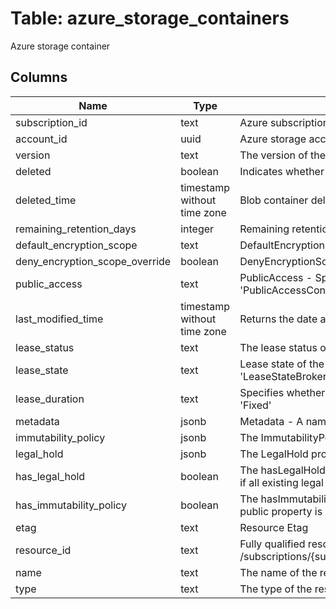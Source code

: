 
# Table: azure_storage_containers
Azure storage container
## Columns
| Name        | Type           | Description  |
| ------------- | ------------- | -----  |
|subscription_id|text|Azure subscription id|
|account_id|uuid|Azure storage account id|
|version|text|The version of the deleted blob container|
|deleted|boolean|Indicates whether the blob container was deleted|
|deleted_time|timestamp without time zone|Blob container deletion time|
|remaining_retention_days|integer|Remaining retention days for soft deleted blob container|
|default_encryption_scope|text|DefaultEncryptionScope - Default the container to use specified encryption scope for all writes|
|deny_encryption_scope_override|boolean|DenyEncryptionScopeOverride - Block override of encryption scope from the container default|
|public_access|text|PublicAccess - Specifies whether data in the container may be accessed publicly and the level of access Possible values include: 'PublicAccessContainer', 'PublicAccessBlob', 'PublicAccessNone'|
|last_modified_time|timestamp without time zone|Returns the date and time the container was last modified|
|lease_status|text|The lease status of the container Possible values include: 'LeaseStatusLocked', 'LeaseStatusUnlocked'|
|lease_state|text|Lease state of the container Possible values include: 'LeaseStateAvailable', 'LeaseStateLeased', 'LeaseStateExpired', 'LeaseStateBreaking', 'LeaseStateBroken'|
|lease_duration|text|Specifies whether the lease on a container is of infinite or fixed duration, only when the container is leased Possible values include: 'Infinite', 'Fixed'|
|metadata|jsonb|Metadata - A name-value pair to associate with the container as metadata|
|immutability_policy|jsonb|The ImmutabilityPolicy property of the container|
|legal_hold|jsonb|The LegalHold property of the container|
|has_legal_hold|boolean|The hasLegalHold public property is set to true by SRP if there are at least one existing tag The hasLegalHold public property is set to false by SRP if all existing legal hold tags are cleared out There can be a maximum of 1000 blob containers with hasLegalHold=true for a given account|
|has_immutability_policy|boolean|The hasImmutabilityPolicy public property is set to true by SRP if ImmutabilityPolicy has been created for this container The hasImmutabilityPolicy public property is set to false by SRP if ImmutabilityPolicy has not been created for this container|
|etag|text|Resource Etag|
|resource_id|text|Fully qualified resource ID for the resource Ex - /subscriptions/{subscriptionId}/resourceGroups/{resourceGroupName}/providers/{resourceProviderNamespace}/{resourceType}/{resourceName}|
|name|text|The name of the resource|
|type|text|The type of the resource Eg "MicrosoftCompute/virtualMachines" or "MicrosoftStorage/storageAccounts"|
